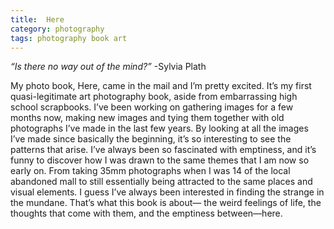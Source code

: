 ```yaml
---
title:  Here
category: photography
tags: photography book art
---
```


_“Is there no way out of the mind?”_
-Sylvia Plath

My photo book, Here, came in the mail and I’m pretty excited. It’s my first quasi-legitimate art photography book, aside from embarrassing high school scrapbooks. I’ve been working on gathering images for a few months now, making new images and tying them together with old photographs I’ve made in the last few years. By looking at all the images I’ve made since basically the beginning, it’s so interesting to see the patterns that arise. I’ve always been so fascinated with emptiness, and it’s funny to discover how I was drawn to the same themes that I am now so early on. From taking 35mm photographs when I was 14 of the local abandoned mall to still essentially being attracted to the same places and visual elements. I guess I’ve always been interested in finding the strange in the mundane. That’s what this book is about— the weird feelings of life, the thoughts that come with them, and the emptiness between—here.

<a alt='Here 1' href='https://baileycmiller.github.io/blog/assets/Chicago-19.jpg'>

<a alt='Here 2' class='float-left' href='https://baileycmiller.github.io/blog/assets/Florida-12.jpg'>
<a alt='Here 3' class='float-right' href='https://baileycmiller.github.io/blog/assets/Empty_7.jpg'>

<a alt='Here 4' href='https://baileycmiller.github.io/blog/assets/2028.jpg'>

<a alt='Here 5' href='https://baileycmiller.github.io/blog/assets/Nola_3.jpg'>

<a alt='Here 6' class='float-left' href='https://baileycmiller.github.io/blog/assets/Empty_5.jpg'>
<a alt='Here 7' class='float-right' href='https://baileycmiller.github.io/blog/assets/Empty_10.jpg'>

<a alt='Here 8' class='float-left' href='https://baileycmiller.github.io/blog/assets/Florida_3.jpg'>
<a alt='Here 9' class='float-right' href='https://baileycmiller.github.io/blog/assets/Florida_4.jpg'>

<a alt='Here 10' href='https://baileycmiller.github.io/blog/assets/void.jpg'>

<a alt='Here 11' class='float-left' href='https://baileycmiller.github.io/blog/assets/Dayton_3.jpg'>
<a alt='Here 12' class='float-right' href='https://baileycmiller.github.io/blog/assets/Dayton_4.jpg'>

<a alt='Here 13' href='https://baileycmiller.github.io/blog/assets/Empty_13.jpg'>

<a alt='Here 14' class='float-left' href='https://baileycmiller.github.io/blog/assets/Empty_1.jpg'>
<a alt='Here 15' class='float-right' href='https://baileycmiller.github.io/blog/assets/Empty_6.jpg'>
